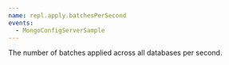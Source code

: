 ```yaml
---
name: repl.apply.batchesPerSecond
events:
  - MongoConfigServerSample
---
```


The number of batches applied across all databases per second.